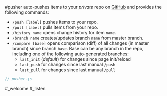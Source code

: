 #pusher auto-pushes items to your _private_ repo on [GitHub](https://github.com) and provides the following commands:
- `/push [label]` pushes items to your repo.
- `/pull [label]` pulls items from your repo.
- `/history name` opens change history for item `name`.
- `/branch name` creates/updates branch `name` from master branch.
- `/compare [base]` opens comparison (diff) of all changes (in master branch) since branch `base`. Base can be any branch in the repo, including one of the following auto-generated branches:
  - `last_init` (_default_) for changes since page init/reload
  - `last_push` for changes since last manual `/push`
  - `last_pull` for changes since last manual `/pull`

```js_removed:pusher.js
// pusher.js
```

#_welcome #_listen